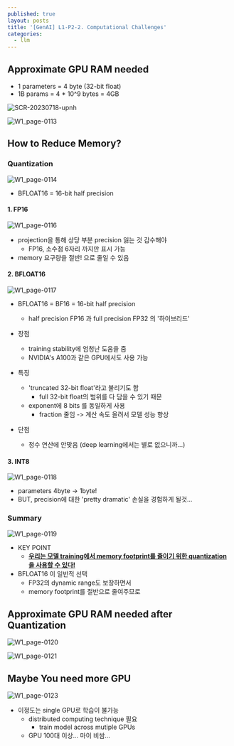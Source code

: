 ```yaml
---
published: true
layout: posts
title: '[GenAI] L1-P2-2. Computational Challenges'
categories: 
  - llm
---
```




## Approximate GPU RAM needed

- 1 parameters = 4 byte (32-bit float)
-  1B params = 4 * 10^9 bytes = 4GB

![SCR-20230718-upnh](../../assets/img/2023-07-19-lesson-1-5/SCR-20230718-upnh.png)

![W1_page-0113](../../assets/img/2023-07-19-lesson-1-5/W1_page-0113.jpg)

 

## How to Reduce Memory?



### Quantization

![W1_page-0114](../../assets/img/2023-07-19-lesson-1-5/W1_page-0114.jpg)

- BFLOAT16 = 16-bit half precision



#### 1. FP16

![W1_page-0116](../../assets/img/2023-07-19-lesson-1-5/W1_page-0116.jpg)

- projection을 통해 상당 부분 precision 잃는 것 감수해야
	- FP16, 소수점 6자리 까지만 표시 가능
- memory 요구량을 절반! 으로 줄일 수 있음



#### 2. BFLOAT16

![W1_page-0117](../../assets/img/2023-07-19-lesson-1-5/W1_page-0117.jpg)

- BFLOAT16 = BF16 = 16-bit half precision
	- half precision FP16 과 full precision FP32 의 '하이브리드'
- 장점
	- training stability에 엄청난 도움을 줌
	- NVIDIA's A100과 같은 GPU에서도 사용 가능

- 특징
	- 'truncated 32-bit float'라고 불리기도 함
		- full 32-bit float의 범위를 다 담을 수 있기 때문
	- exponent에 8 bits 를 동일하게 사용
		- fraction 줄임 -> 계산 속도 올려서 모델 성능 향상
- 단점
	- 정수 연산에 안맞음 (deep learning에서는 별로 없으니까...)



#### 3. INT8

![W1_page-0118](../../assets/img/2023-07-19-lesson-1-5/W1_page-0118.jpg)

- parameters 4byte -> 1byte!
- BUT, precision에 대한 'pretty dramatic' 손실을 경험하게 될것...



### Summary

![W1_page-0119](../../assets/img/2023-07-19-lesson-1-5/W1_page-0119.jpg)

- KEY POINT
	- **<u>우리는 모델 training에서 memory footprint를 줄이기 위한 quantization을 사용할 수 있다!</u>**
- BFLOAT16 이 일반적 선택
	- FP32의 dynamic range도 보장하면서
	- memory footprint를 절반으로 줄여주므로



## Approximate GPU RAM needed after Quantization

![W1_page-0120](../../assets/img/2023-07-19-lesson-1-5/W1_page-0120.jpg)

![W1_page-0121](../../assets/img/2023-07-19-lesson-1-5/W1_page-0121.jpg)



## Maybe You need more GPU

![W1_page-0123](../../assets/img/2023-07-19-lesson-1-5/W1_page-0123.jpg)

- 이정도는 single GPU로 학습이 불가능
	- distributed computing technique 필요
		- train model across mutiple GPUs
	- GPU 100대 이상... 마이 비쌈...

